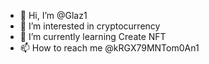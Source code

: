 - 👋 Hi, I’m @Glaz1
- 👀 I’m interested in cryptocurrency
- 🌱 I’m currently learning Create NFT
- 📫 How to reach me @kRGX79MNTom0An1

<!---
Glaz1/Glaz1 is a ✨ special ✨ repository because its `README.md` (this file) appears on your GitHub profile.
You can click the Preview link to take a look at your changes.
--->
